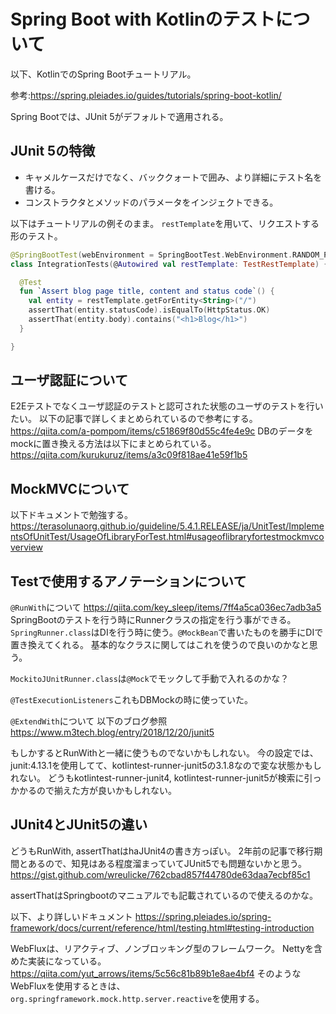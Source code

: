 # Spring Boot with Kotlinのテストについて
以下、KotlinでのSpring Bootチュートリアル。

参考:https://spring.pleiades.io/guides/tutorials/spring-boot-kotlin/

Spring Bootでは、JUnit 5がデフォルトで適用される。

## JUnit 5の特徴
- キャメルケースだけでなく、バッククォートで囲み、より詳細にテスト名を書ける。
- コンストラクタとメソッドのパラメータをインジェクトできる。

以下はチュートリアルの例そのまま。
`restTemplate`を用いて、リクエストする形のテスト。
```Kotlin
@SpringBootTest(webEnvironment = SpringBootTest.WebEnvironment.RANDOM_PORT)
class IntegrationTests(@Autowired val restTemplate: TestRestTemplate) {

  @Test
  fun `Assert blog page title, content and status code`() {
    val entity = restTemplate.getForEntity<String>("/")
    assertThat(entity.statusCode).isEqualTo(HttpStatus.OK)
    assertThat(entity.body).contains("<h1>Blog</h1>")
  }

}
```

## ユーザ認証について
E2Eテストでなくユーザ認証のテストと認可された状態のユーザのテストを行いたい。
以下の記事で詳しくまとめられているので参考にする。
https://qiita.com/a-pompom/items/c51869f80d55c4fe4e9c
DBのデータをmockに置き換える方法は以下にまとめられている。
https://qiita.com/kurukuruz/items/a3c09f818ae41e59f1b5

## MockMVCについて
以下ドキュメントで勉強する。
https://terasolunaorg.github.io/guideline/5.4.1.RELEASE/ja/UnitTest/ImplementsOfUnitTest/UsageOfLibraryForTest.html#usageoflibraryfortestmockmvcoverview

## Testで使用するアノテーションについて
`@RunWith`について
https://qiita.com/key_sleep/items/7ff4a5ca036ec7adb3a5
SpringBootのテストを行う時にRunnerクラスの指定を行う事ができる。
`SpringRunner.class`はDIを行う時に使う。`@MockBean`で書いたものを勝手にDIで置き換えてくれる。
基本的なクラスに関してはこれを使うので良いのかなと思う。

`MockitoJUnitRunner.class`は`@Mock`でモックして手動で入れるのかな？

`@TestExecutionListeners`これもDBMockの時に使っていた。

`@ExtendWith`について
以下のブログ参照
https://www.m3tech.blog/entry/2018/12/20/junit5

もしかするとRunWithと一緒に使うものでないかもしれない。
今の設定では、junit:4.13.1を使用してて、kotlintest-runner-junit5の3.1.8なので変な状態かもしれない。
どうもkotlintest-runner-junit4, kotlintest-runner-junit5が検索に引っかかるので揃えた方が良いかもしれない。


## JUnit4とJUnit5の違い
どうもRunWith, assertThatはhaJUnit4の書き方っぽい。
2年前の記事で移行期間とあるので、知見はある程度溜まっていてJUnit5でも問題ないかと思う。
https://gist.github.com/wreulicke/762cbad857f44780de63daa7ecbf85c1

assertThatはSpringbootのマニュアルでも記載されているので使えるのかな。

以下、より詳しいドキュメント
https://spring.pleiades.io/spring-framework/docs/current/reference/html/testing.html#testing-introduction

WebFluxは、リアクティブ、ノンブロッキング型のフレームワーク。
Nettyを含めた実装になっている。
https://qiita.com/yut_arrows/items/5c56c81b89b1e8ae4bf4
そのようなWebFluxを使用するときは、`org.springframework.mock.http.server.reactive`を使用する。

